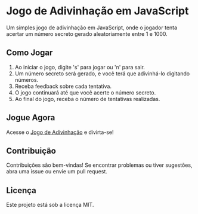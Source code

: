 # Jogo de Adivinhação em JavaScript

Um simples jogo de adivinhação em JavaScript, onde o jogador tenta acertar um número secreto gerado aleatoriamente entre 1 e 1000.

## Como Jogar

1. Ao iniciar o jogo, digite 's' para jogar ou 'n' para sair.
2. Um número secreto será gerado, e você terá que adivinhá-lo digitando números.
3. Receba feedback sobre cada tentativa.
4. O jogo continuará até que você acerte o número secreto.
5. Ao final do jogo, receba o número de tentativas realizadas.

## Jogue Agora

Acesse o [Jogo de Adivinhação](https://jogo-da-adivinha-sigma.vercel.app/) e divirta-se!

## Contribuição

Contribuições são bem-vindas! Se encontrar problemas ou tiver sugestões, abra uma issue ou envie um pull request.

## Licença

Este projeto está sob a licença MIT.
